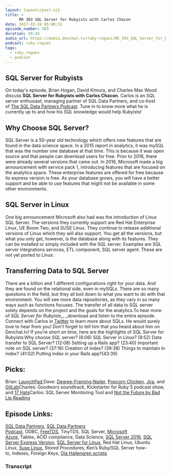 ```yaml
---
layout: layouts/post.njk
title: >
      RR 303 SQL Server for Rubyists with Carlos Chacon
date: 2017-03-28 05:00:31
episode_number: 303
duration: 59:43
audio_url: https://media.devchat.tv/ruby-rogues/RR_303_SQL_Server_for_Rubyists_with_Carlos_Chacon.mp3
podcast: ruby-rogues
tags: 
  - ruby_rogues
  - podcast
---
```


## **SQL Server for Rubyists**
On today's episode, Brian Hogan, David Kimura, and Charles Max Wood discuss **SQL Server for Rubyists with Carlos Chacon**. Carlos is an SQL server enthusiast, managing partner of SQL Data Partners, and co-host of&nbsp;[The SQL Data Partners Podcast](http://sqldatapartners.com/sql-server-podcast/). Tune in to know more&nbsp;what he is currently up to and how his SQL knowledge would help Rubyists!
## **Why Choose SQL Server?**
SQL Server is a 50-year old technology which offers new features that are found in the data science space. In a 2015 report in analytics, it was mySQL that was the number one database at that time. This is because it was open source and that people can download users for free. Prior to 2016, there were already several versions that came out. In 2016, Microsoft made a big announcement with service pack 1, introducing features that are focused on the analytics space. These enterprise features are offered for free because its express version is free. As your database grows, you will have a better support and be able to use features that might not be available in some other environments.
## **SQL Server in Linux**
One big announcement Microsoft also had was the introduction of Linux SQL Server. The versions they currently support are Red Hat Enterprise Linux, UE Boom Two, and SUSE Linux. They continue to release additional versions of Linux which they will also support. You get all the versions, but what you only get, however, is the database along with its features. They can be installed or simply included with the SQL server. Examples are SQL server integrations services, ETL component, SQL server agent. These are not yet ported to Linux.
## **Transferring Data to SQL Server**
There are a billion and 1 different configurations right for your data. And they are found on the relational side, even in&nbsp;mySQLs. There are so many questions in the field, but they all boil down&nbsp;to what you want to do with that environment. You will see more data repositories, as they vary in so many ways such as functions focuses. The transfer of all data to SQL server solely&nbsp;depends on the project and the goals for the analytics.To hear more of&nbsp;_SQL Server for Rubyists_,_&nbsp;_download and listen to the entire episode. Connect with Carlos in [Twitter](https://twitter.com/carloslchacon?lang=en) to learn more about SQLs. He would surely love to hear from you! Don't forget to tell him that you heard about him on Devchat.tv!&nbsp;If you’re short on time, here are the highlights of SQL Server for Rubyists:Why choose SQL server? (6:06) SQL Server in Linux? (9:52) Data transfer to SQL Server? (12:08) Setting up a Rails app? (23:40) Important note on SQL server? (37:16) Creation of index? (39:38) Things to maintain in index? (41:02) Putting index in your Rails app?(43:39)
## **Picks:**
Brian: [LaunchPad&nbsp;](https://us.novationmusic.com/launch/launchpad-app#)Dave: [Degree-Framing-Nailer](http://www.homedepot.com/p/DEWALT-20-Volt-Max-XR-Lithium-Ion-Cordless-Brushless-2-Speed-33-Degree-Framing-Nailer-DCN692M1/204836207),&nbsp;[Popcorn Chicken](https://www.perdue.com/products/perdue-breaded-popcorn-chicken-26-oz/81461/),&nbsp;[Jira](https://www.atlassian.com/software/jira), and [GitLab](https://about.gitlab.com/)Charles: Goodworx soundtrack, Kickstarter for Ruby 5 podcast show, and [17 Hats](https://www.17hats.com/)Carlos: SQL Server Monitoring Tool and [Not the Future by Bad Lip Reading](https://www.youtube.com/watch?v=k9tgLnI0fFc)
## **Episode Links:**
[SQL Data Partners](http://sqldatapartners.com/),&nbsp;[SQL Data Partners Podcast](http://sqldatapartners.com/sql-server-podcast/),&nbsp;ODBC,&nbsp;[FreeTDS](http://www.freetds.org/),&nbsp;TinyTDS,&nbsp;SQL Server,&nbsp;[Microsoft Azure](https://azure.microsoft.com/en-us/),&nbsp;Tables,&nbsp;ACID compliance,&nbsp;Data Science,&nbsp;[SQL Server 2016](https://www.microsoft.com/en-us/sql-server/sql-server-2016),&nbsp;[SQL Server Express Version](https://www.microsoft.com/en-us/sql-server/sql-server-editions-express),&nbsp;[SQL Server for Linux](https://www.microsoft.com/en-us/sql-server/sql-server-vnext-including-linux),&nbsp;Red Hat Linux,&nbsp;Ubuntu Linux,&nbsp;[Suse Linux](https://www.suse.com/),&nbsp;Stored Procedures,&nbsp;Ken’s Ruby/SQL Server how-to,&nbsp;Indexes,&nbsp;Foreign Keys,&nbsp;[Ola Hallengren scripts](https://ola.hallengren.com/)

### Transcript


